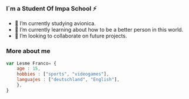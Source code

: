 ### I´m a Student Of Impa School ⚡

- 🔭 I’m currently studying avionica.
- 🌱 I’m currently learning about how to be a better person in this world.
- 👯 I’m looking to collaborate on future projects.
### More about me 

```javascript
var Lesme Franco= {
    age : 15,
    hobbies : ["sports", "videogames"],
    languajes : ["deutschland", "English"],
    },
}
```
